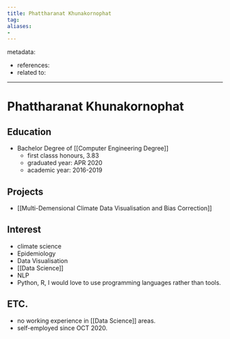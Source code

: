 ```yaml
---
title: Phattharanat Khunakornophat
tag:
aliases:
- 
---
```


metadata:
- references:
- related to:

---

# Phattharanat Khunakornophat

## Education

- Bachelor Degree of [[Computer Engineering Degree]]
	- first classs honours, 3.83
	- graduated year: APR 2020
	- academic year: 2016-2019

## Projects
- [[Multi-Demensional Climate Data Visualisation and Bias Correction]]

## Interest
- climate science
- Epidemiology
- Data Visualisation
- [[Data Science]]
- NLP
- Python, R, I would love to use programming languages rather than tools.


## ETC.
- no working experience in [[Data Science]] areas.
- self-employed since OCT 2020.